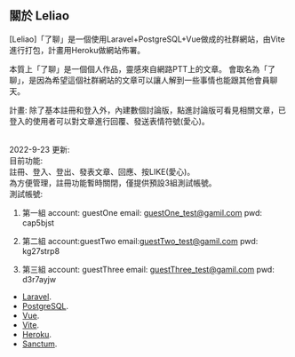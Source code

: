 ## 關於 Leliao

[Leliao]「了聊」是一個使用Laravel+PostgreSQL+Vue做成的社群網站，由Vite進行打包，計畫用Heroku做網站佈署。

本質上「了聊」是一個個人作品，靈感來自網路PTT上的文章。
會取名為「了聊」，是因為希望這個社群網站的文章可以讓人解到一些事情也能跟其他會員聊天。

計畫:
除了基本註冊和登入外，內建數個討論版，點進討論版可看見相關文章，已登入的使用者可以對文章進行回覆、發送表情符號(愛心)。

<br>
2022-9-23 更新:<br>
目前功能:<br>
註冊、登入、登出、發表文章、回應、按LIKE(愛心)。<br>
為方便管理，註冊功能暫時關閉，僅提供預設3組測試帳號。<br>
測試帳號:

1. 第一組
account: guestOne
email: guestOne_test@gamil.com
pwd: cap5bjst

2. 第二組
account:guestTwo
email:guestTwo_test@gamil.com
pwd: kg27strp8

3. 第三組
account: guestThree
email: guestThree_test@gamil.com
pwd: d3r7ayjw

- [Laravel](https://laravel.com/docs/9.x).
- [PostgreSQL](https://www.postgresql.org/).
- [Vue](https://vuejs.org/).
- [Vite](https://vitejs.dev/).
- [Heroku](https://www.heroku.com/).
- [Sanctum](https://github.com/laravel/sanctum).
